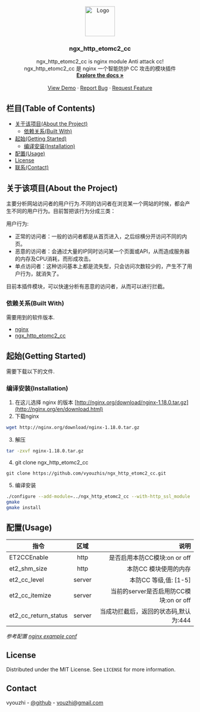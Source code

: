 <!--
*** Thanks for checking out this README Template. If you have a suggestion that would
*** make this better, please fork the repo and create a pull request or simply open
*** an issue with the tag "enhancement".
*** Thanks again! Now go create something AMAZING! :D
-->





<!-- PROJECT SHIELDS -->
<!--
*** I'm using markdown "reference style" links for readability.
*** Reference links are enclosed in brackets [ ] instead of parentheses ( ).
*** See the bottom of this document for the declaration of the reference variables
*** for contributors-url, forks-url, etc. This is an optional, concise syntax you may use.
*** https://www.markdownguide.org/basic-syntax/#reference-style-links
-->


<!-- PROJECT LOGO -->
<br />
<p align="center">
  <a href="https://github.com/vyouzhi">
    <img src="https://avatars2.githubusercontent.com/u/5832145?s=400&u=e1923037c2831a3de8e1bb5b3305c1434b85981d&v=4" alt="Logo" width="80" height="80">
  </a>

  <h3 align="center">ngx_http_etomc2_cc</h3>

  <p align="center">
    ngx_http_etomc2_cc is nginx module Anti attack cc!
    <br />
    ngx_http_etomc2_cc 是 nginx 一个智能防护 CC 攻击的模块插件
    <br />
    <a href="https://github.com/vyouzhis/ngx_http_etomc2_cc"><strong>Explore the docs »</strong></a>
    <br />
    <br />
    <a href="https://github.com/vyouzhis/ngx_http_etomc2_cc">View Demo</a>
    ·
    <a href="https://github.com/vyouzhis/ngx_http_etomc2_cc/issues">Report Bug</a>
    ·
    <a href="https://github.com/vyouzhis/ngx_http_etomc2_cc/issues">Request Feature</a>
  </p>
</p>



<!-- TABLE OF CONTENTS -->
## 栏目(Table of Contents)

* [关于该项目(About the Project)](#关于该项目about-the-project)
  * [依赖关系(Built With)](#依赖关系built-with)
* [起始(Getting Started)](#起始getting-started)
  * [编译安装(Installation)](#编译安装installation)
* [配置(Usage)](#配置usage)
* [License](#license)
* [联系(Contact)](#联系contact)



<!-- ABOUT THE PROJECT -->
## 关于该项目(About the Project)

主要分析网站访问者的用户行为.不同的访问者在浏览某一个网站的时候，都会产生不同的用户行为。目前暂把该行为分成三类：

用户行为:
* 正常的访问者：一般的访问者都是从首页进入，之后综横分开访问不同的内页。
* 恶意的访问者：会通过大量的IP同时访问某一个页面或API，从而造成服务器的内存及CPU消耗，而形成攻击。
* 单点访问者：这种访问基本上都是流失型，只会访问次数较少的，产生不了用户行为，就消失了。

目前本插件模块，可以快速分析有恶意的访问者，从而可以进行拦截。

### 依赖关系(Built With)
需要用到的软件版本.
* [nginx](http://nginx.org/en/download.html)
* [ngx_http_etomc2_cc](https://github.com/vyouzhis/ngx_http_etomc2_cc)



<!-- GETTING STARTED -->
## 起始(Getting Started)

需要下载以下的文件.

### 编译安装(Installation)

1. 在这儿选择 nginx 的版本 [http://nginx.org/download/nginx-1.18.0.tar.gz](http://nginx.org/en/download.html)
2. 下载nginx
```sh
wget http://nginx.org/download/nginx-1.18.0.tar.gz
```
3. 解压
```sh
tar -zxvf nginx-1.18.0.tar.gz
```
4. git clone ngx_http_etomc2_cc
```JS
git clone https://github.com/vyouzhis/ngx_http_etomc2_cc.git
```
5. 编译安装
```sh
./configure --add-module=../ngx_http_etomc2_cc --with-http_ssl_module
gmake
gmake install
```



<!-- USAGE EXAMPLES -->
## 配置(Usage)
| 指令        | 区域           | 说明  |
| ------------- |:-------------:| -----:|
| ET2CCEnable      | http | 是否启用本防CC模块:on or off |
| et2_shm_size      | http      |   本防CC 模块使用的内存 |
| et2_cc_level | server      |    本防CC 等级,值: [1-5]  |
|et2_cc_itemize | server     | 当前的server是否启用防CC模块:on or off |
|et2_cc_return_status | server| 当成功拦截后，返回的状态码,默认为:444 |


_参考配置 [nginx example conf](https://github.com/vyouzhis/ngx_http_etomc2_cc/tree/master/doc/example_nginx.conf)_


<!-- LICENSE -->
## License

Distributed under the MIT License. See `LICENSE` for more information.



<!-- CONTACT -->
## Contact

vyouzhi - [@github](https://github.com/vyouzhis/ngx_http_etomc2_cc) - vouzhi@gmail.com
